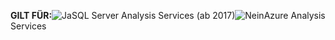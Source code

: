 **GILT FÜR:**![Ja](media/yes.png)SQL Server Analysis Services (ab 2017)![Nein](media/no.png)Azure Analysis Services
